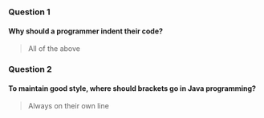 ### Question 1
#### Why should a programmer indent their code?

> All of the above

### Question 2
#### To maintain good style, where should brackets go in Java programming?

> Always on their own line